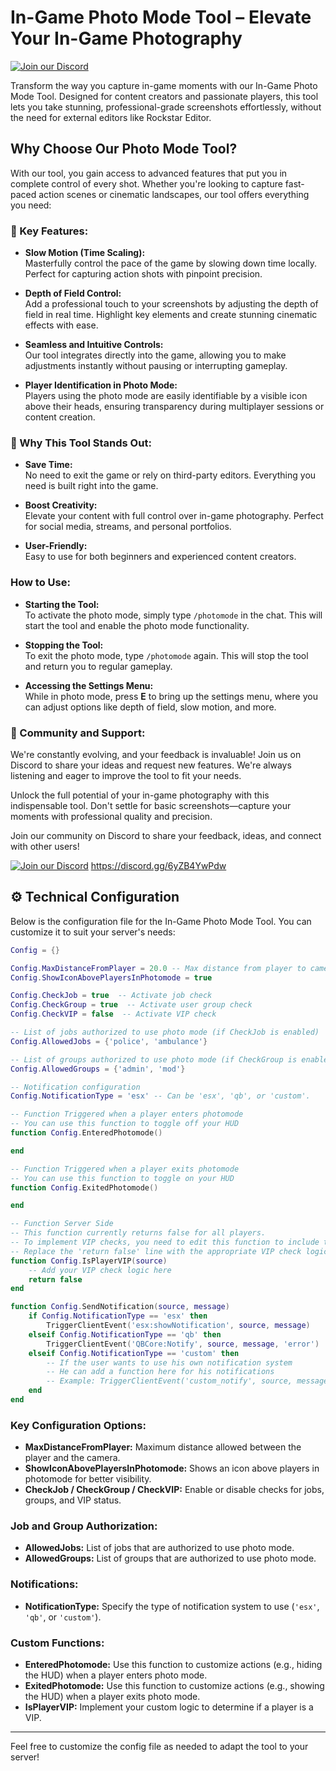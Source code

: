 # In-Game Photo Mode Tool – Elevate Your In-Game Photography

[![Join our Discord](https://cdn.discordapp.com/attachments/845277808288202762/1290383775909286020/photomode-noxen.png?ex=66fc430a&is=66faf18a&hm=da4cd713ad7336d512160661d7b0bc04b1daf0130c4180e6d80bc328ef8773b4&)](https://discord.gg/6yZB4YwPdw)

Transform the way you capture in-game moments with our In-Game Photo Mode Tool. Designed for content creators and passionate players, this tool lets you take stunning, professional-grade screenshots effortlessly, without the need for external editors like Rockstar Editor.

## Why Choose Our Photo Mode Tool?
With our tool, you gain access to advanced features that put you in complete control of every shot. Whether you're looking to capture fast-paced action scenes or cinematic landscapes, our tool offers everything you need:

### 📸 Key Features:
- **Slow Motion (Time Scaling):**  
  Masterfully control the pace of the game by slowing down time locally. Perfect for capturing action shots with pinpoint precision.

- **Depth of Field Control:**  
  Add a professional touch to your screenshots by adjusting the depth of field in real time. Highlight key elements and create stunning cinematic effects with ease.

- **Seamless and Intuitive Controls:**  
  Our tool integrates directly into the game, allowing you to make adjustments instantly without pausing or interrupting gameplay.

- **Player Identification in Photo Mode:**  
  Players using the photo mode are easily identifiable by a visible icon above their heads, ensuring transparency during multiplayer sessions or content creation.

### 🚀 Why This Tool Stands Out:
- **Save Time:**  
  No need to exit the game or rely on third-party editors. Everything you need is built right into the game.

- **Boost Creativity:**  
  Elevate your content with full control over in-game photography. Perfect for social media, streams, and personal portfolios.

- **User-Friendly:**  
  Easy to use for both beginners and experienced content creators.

### How to Use:
- **Starting the Tool:**  
  To activate the photo mode, simply type `/photomode` in the chat. This will start the tool and enable the photo mode functionality.
  
- **Stopping the Tool:**  
  To exit the photo mode, type `/photomode` again. This will stop the tool and return you to regular gameplay.

- **Accessing the Settings Menu:**  
  While in photo mode, press **E** to bring up the settings menu, where you can adjust options like depth of field, slow motion, and more.

### 🎯 Community and Support:
We're constantly evolving, and your feedback is invaluable! Join us on Discord to share your ideas and request new features. We're always listening and eager to improve the tool to fit your needs.

Unlock the full potential of your in-game photography with this indispensable tool. Don't settle for basic screenshots—capture your moments with professional quality and precision.

Join our community on Discord to share your feedback, ideas, and connect with other users!

[![Join our Discord](https://cdn.discordapp.com/attachments/845277808288202762/1290383414624522330/banniere.png?ex=66fc42b4&is=66faf134&hm=c2c3a92145de0b1f93a37039842eb463bd1f2ecf1882098cfabcf91f0d91d0c5&)](https://discord.gg/6yZB4YwPdw)
https://discord.gg/6yZB4YwPdw

## ⚙️ Technical Configuration

Below is the configuration file for the In-Game Photo Mode Tool. You can customize it to suit your server's needs:

```lua
Config = {}

Config.MaxDistanceFromPlayer = 20.0 -- Max distance from player to camera
Config.ShowIconAbovePlayersInPhotomode = true

Config.CheckJob = true  -- Activate job check
Config.CheckGroup = true  -- Activate user group check
Config.CheckVIP = false  -- Activate VIP check

-- List of jobs authorized to use photo mode (if CheckJob is enabled)
Config.AllowedJobs = {'police', 'ambulance'}

-- List of groups authorized to use photo mode (if CheckGroup is enabled)
Config.AllowedGroups = {'admin', 'mod'}

-- Notification configuration
Config.NotificationType = 'esx' -- Can be 'esx', 'qb', or 'custom'.

-- Function Triggered when a player enters photomode
-- You can use this function to toggle off your HUD
function Config.EnteredPhotomode()

end

-- Function Triggered when a player exits photomode
-- You can use this function to toggle on your HUD
function Config.ExitedPhotomode()

end

-- Function Server Side
-- This function currently returns false for all players.
-- To implement VIP checks, you need to edit this function to include the logic for determining if a player is a VIP.
-- Replace the 'return false' line with the appropriate VIP check logic.
function Config.IsPlayerVIP(source)
    -- Add your VIP check logic here
    return false
end

function Config.SendNotification(source, message)
    if Config.NotificationType == 'esx' then
        TriggerClientEvent('esx:showNotification', source, message)
    elseif Config.NotificationType == 'qb' then
        TriggerClientEvent('QBCore:Notify', source, message, 'error')
    elseif Config.NotificationType == 'custom' then
        -- If the user wants to use his own notification system
        -- He can add a function here for his notifications
        -- Example: TriggerClientEvent('custom_notify', source, message, 'error')
    end
end
```

### Key Configuration Options:
- **MaxDistanceFromPlayer:** Maximum distance allowed between the player and the camera.
- **ShowIconAbovePlayersInPhotomode:** Shows an icon above players in photomode for better visibility.
- **CheckJob / CheckGroup / CheckVIP:** Enable or disable checks for jobs, groups, and VIP status.

### Job and Group Authorization:
- **AllowedJobs:** List of jobs that are authorized to use photo mode.
- **AllowedGroups:** List of groups that are authorized to use photo mode.

### Notifications:
- **NotificationType:** Specify the type of notification system to use (`'esx'`, `'qb'`, or `'custom'`).

### Custom Functions:
- **EnteredPhotomode:** Use this function to customize actions (e.g., hiding the HUD) when a player enters photo mode.
- **ExitedPhotomode:** Use this function to customize actions (e.g., showing the HUD) when a player exits photo mode.
- **IsPlayerVIP:** Implement your custom logic to determine if a player is a VIP.

---

Feel free to customize the config file as needed to adapt the tool to your server!
